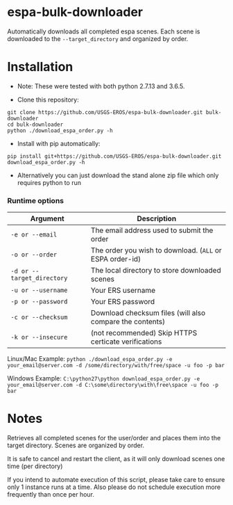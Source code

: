 # espa-bulk-downloader

Automatically downloads all completed espa scenes.  Each scene is downloaded to the `--target_directory` and organized by order.

# Installation
* Note: These were tested with both python 2.7.13 and 3.6.5.

* Clone this repository:
```
git clone https://github.com/USGS-EROS/espa-bulk-downloader.git bulk-downloader
cd bulk-downloader
python ./download_espa_order.py -h
```
* Install with pip automatically:
```
pip install git+https://github.com/USGS-EROS/espa-bulk-downloader.git
download_espa_order.py -h
```
* Alternatively you can just download the stand alone zip file which only requires python to run

### Runtime options

Argument | Description
---|---
`-e or --email` | The email address used to submit the order
`-o or --order` | The order you wish to download.  (`ALL` or ESPA order-id)
`-d or --target_directory` | The local directory to store downloaded scenes
`-u or --username` | Your ERS username
`-p or --password` | Your ERS password
`-c or --checksum` | Download checksum files (will also compare the contents)
`-k or --insecure` | (not recommended) Skip HTTPS certicate verifications

Linux/Mac Example: `python ./download_espa_order.py -e your_email@server.com -d /some/directory/with/free/space -u foo -p bar`

Windows Example: `C:\python27\python download_espa_order.py -e your_email@server.com -d C:\some\directory\with\free\space -u foo -p bar`

# Notes
Retrieves all completed scenes for the user/order
and places them into the target directory.
Scenes are organized by order.

It is safe to cancel and restart the client, as it will
only download scenes one time (per directory)
 
If you intend to automate execution of this script,
please take care to ensure only 1 instance runs at a time.
Also please do not schedule execution more frequently than
once per hour.


    
